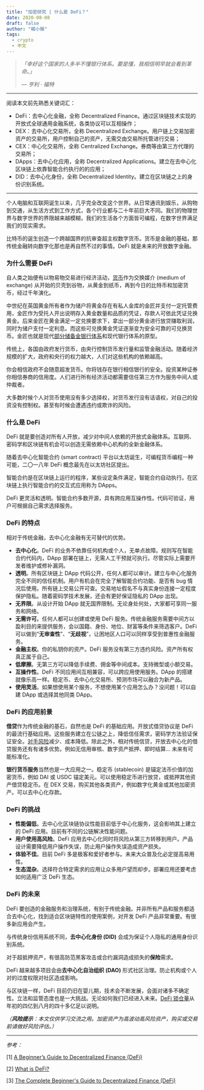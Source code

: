 ```yaml
---
title: "加密研究 | 什么是 DeFi？"
date: 2020-08-08
draft: false
author: "楊小猴"
tags:
  - crypto
  - 中文
---
```




> *「幸好这个国家的人多半不懂银行体系。要是懂，我相信明早就会看到革命。」*
>
> *— 亨利 · 福特*

------



阅读本文前先熟悉关键词汇：

* DeFi：去中心化金融，全称 Decentralized Finance。通过区块链技术实现的开放式全球通用金融系统，各类协议可以互相操作；
* DEX：去中心化交易所，全称 Decentralized Exchange。用户链上交易加密资产的交易所，用户控制自己的资产，无需交由交易所托管进行交易；
* CEX：中心化交易所，全称 Centralized Exchange。券商等由第三方代理的交易所；
* DApps：去中心化应用，全称 Decentralized Applications。建立在去中心化区块链上依靠智能合约执行的的应用；
* DID：去中心化身份，全称 Decentralized Identity。建立在区块链之上的身份识别系统。

-----------------------------------------------



个人电脑和互联网诞生以来，几乎完全改变这个世界。从日常通讯到娱乐，从购物到交通，从生活方式到工作方式，各个行业都与二十年前巨大不同。我们的物理世界与数字世界的界限越来越模糊，我们的生活各个方面皆可编程，在数字世界满足我们的现实需求。

比特币的诞生创造一个跨越国界的抗审查超主权数字货币。货币是金融的基础，那传统金融转向数字化那也是再自然不过的事情。DeFi 就是未来的开放数字金融。

### 为什么需要 DeFi

自人类之始便有以物易物交易进行经济活动，[货币](https://en.wikipedia.org/wiki/Money)作为交换媒介 (medium of exchange) 从开始的贝壳到谷物，从黄金到纸币，再到今日的比特币和加密货币，经过千年演化。

中世纪在英国黄金所有者作为储户将黄金存在有私人金库的金匠并支付一定托管费用，金匠作为受托人开出说明存入黄金数量和品质的凭证，存款人可依此凭证兑换黄金。后来金匠在黄金满足一定兑换要求下，拿出一部分黄金进行放贷赚取利润，同时为储户支付一定利息。而这些可兑换黄金凭证逐渐变为安全可靠的可兑换货币。金匠也就是现代[部分储备金银行体系](https://en.wikipedia.org/wiki/Fractional-reserve_banking)和现代银行体系的原型。

传统上，各国由政府发行货币，由央行控制货币发行量和监管金融活动。随着经济规模的扩大，政府和央行的权力越大，人们对这些机构的依赖越高。

你会相信政府不会随意超发货币。你将钱存在银行相信银行的安全。投资某种证券你相信券商的信用度。人们进行所有经济活动都需要信任第三方作为服务中间人或仲裁者。

大多数时候个人对货币使用没有多少选择权，对货币发行没有话语权，对自己的投资没有控制权。甚至有时候会遭遇违约或欺诈的风险。

### 什么是 DeFi

DeFi 就是要创造对所有人开放，减少对中间人依赖的开放式金融体系。互联网、密码学和区块链有机会可以创造无需依赖中心机构的全新金融体系。

随着去中心化智能合约 (smart contract) 平台以太坊诞生，可编程货币编程一种可能，二〇一八年 DeFi 概念最先在以太坊社区提出。

智能合约是在区块链上运行的程序，某些设定条件满足，智能合约自动执行。在区块链上执行智能合约的交互式应用称为 DApps。

DeFi 更灵活和透明。智能合约多数开源，具有跨应用互操作性。代码可验证，用户可根据自己需求选择服务。

### DeFi 的特点

相对于传统金融，去中心化金融有无可替代的优势。

* **去中心化**。DeFi 的业务不依靠任何机构或个人，无单点故障。规则写在智能合约代码内，DApp 部署在链上，无需人工干预就可执行。尽管实际上需要开发者维护或修补漏洞。
* **透明**。所有区块链上 DApp 代码公开，任何人都可以审计。建立与中心化服务完全不同的信任机制。用户有机会在完全了解智能合约功能、是否有 bug 情况后使用。所有链上交易公开可查。交易地址假名不与真实身份连接一定程度保护隐私。随着密码学技术发展，还会有更好保证隐私的 DApp 出现。
* **无界限**。从设计开始 DApp 就无国界限制。无论身处何处，大家都可享同一服务和网络。
* **无需许可**。任何人都可以创建或使用 DeFi 服务。传统金融服务需要中间方以盈利目的来提供服务，会以国籍、身份、地位、财富等条件来筛选客户。DeFi 可以做到“**无审查性**”、“**无歧视**”，让困地区人口可以同样享受到普惠性金融服务。
* **金融主权**。你的私钥你的资产。DeFi 服务没有第三方违约风险。资产所有权真正属于自己。
* **低摩擦**。无第三方可以降低手续费、佣金等中间成本。支持微型或小额交易。
* **互操作性**。DeFi 不同应用间互相兼容，可以跨应用使用服务。DApp 的搭建就像乐高一样。稳定币、去中心化交易所、预测市场可以融合为新产品。
* **使用灵活**。如果想使用某个服务，不想使用某个应用怎么办？没问题！可以自建 DApp 或选择其他同类 DApp。

### DeFi 的应用前景

**借贷**作为传统金融的基石，自然也是 DeFi 的基础应用。开放式借贷协议是 DeFi 的最流行基础应用。这些服务建立在公链之上，降低信任需求，密码学方法验证保证安全。[对手风险](https://www.investopedia.com/terms/c/counterpartyrisk.asp)减少、成本降低。除此之外，相对传统信贷，开放去中心化的借贷服务还有有诸多优势。例如无信用审核、数字资产抵押、即时结算… 未来有可能标准化。

**银行货币服务**当然也是一大应用之一。稳定币 (stablecoin) 是锚定法币价值的加密货币，例如 DAI 或 USDC 锚定美元。可以使用稳定币进行放贷，或抵押其他资产借贷稳定币。在 DEX 交易，购买其他各类资产，例如数字化黄金或其他加密资产。可以去中心化存款。

### DeFi 的挑战

* **性能偏低**。去中心化区块链协议性能目前低于中心化服务，这会影响其上建立的 DeFi 应用。目前有不同的公链解决性能问题。
* **用户使用高风险**。DeFi 应用去中心化同时将风险从第三方转移到用户。产品设计需要降低用户操作失误，防止用户操作失误造成资产损失。
* **体验不佳**。目前 DeFi 多是极客和爱好者参与。未来大众普及化必定提高易用性。
* **生态混杂**。选择符合特定需求的应用让众多用户望而却步。部署应用还要考虑如何适用广泛 DeFi 生态。

### DeFi 的未来

DeFi 要创造的金融服务和治理系统，有别于传统金融。并非所有产品和服务都适合去中心化，找到适合区块链特性的使用案例，对开发 DeFi 产品非常重要。有很多新应用会产生。

与传统身份信用系统不同，**去中心化身份 (DID)** 会成为保证个人隐私的通用身份识别系统。

对于超抵押资产，有很高防范黑客攻击或合约漏洞造成损失的**保险**需求。

DeFi 越来越多项目会由**去中心化自治组织 (DAO)** 形式社区治理。防止机构或个人对的过度权限对社区造成影响。

与区块链一样，DeFi 目前仍旧在婴儿期，技术会不断发展，会面对诸多不确定性。立法和监管态度也是一大挑战。无论如何我们已经进入未来。[DeFi 锁仓量](https://defipulse.com/)从年初的四亿到八月的四十多亿足以说明。

*（__风险提示__：本文仅供学习交流之用。加密资产为高波动高风险资产，购买或交易前请做好风险评估。）*

--------------

*参考：*

[1] [A Beginner’s Guide to Decentralized Finance (DeFi)](https://blog.coinbase.com/a-beginners-guide-to-decentralized-finance-defi-574c68ff43c4?gi=529a42d1b2a4)

[2] [What is DeFi?](https://defipulse.com/blog/what-is-defi/)

[3] [The Complete Beginner's Guide to Decentralized Finance (DeFi)](https://academy.binance.com/blockchain/the-complete-beginners-guide-to-decentralized-finance-defi)

